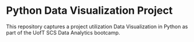 # Python Data Visualization Project

This repository captures a project utilization Data Visualization in Python as part of the UofT SCS Data Analytics bootcamp.
